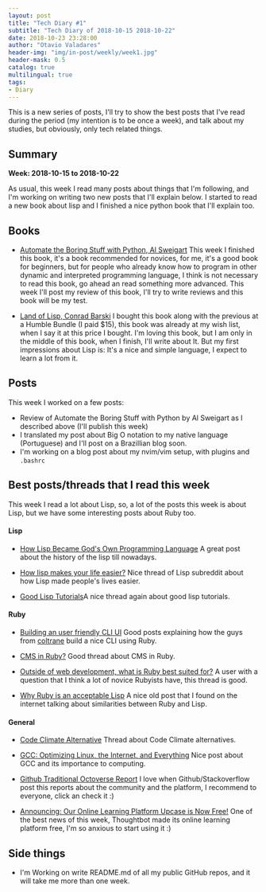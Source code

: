 ```yaml
---
layout: post
title: "Tech Diary #1"
subtitle: "Tech Diary of 2018-10-15 2018-10-22"
date: 2018-10-23 23:28:00
author: "Otavio Valadares"
header-img: "img/in-post/weekly/week1.jpg"
header-mask: 0.5
catalog: true
multilingual: true
tags:
- Diary
---
```


This is a new series of posts, I'll try to show the best posts that I've read during the period (my intention is to be once a week), and talk about my studies, but obviously, only tech related things.

## Summary

**Week: 2018-10-15 to 2018-10-22**

As usual, this week I read many posts about things that I'm following, and I'm working on writing two new posts that I'll explain below. I started to read a new book about lisp and I finished a nice python book that I'll explain too.

## Books

- [Automate the Boring Stuff with Python, Al Sweigart](https://www.amazon.com/Automate-Boring-Stuff-Python-Programming/dp/1593275994/ref=mt_paperback?_encoding=UTF8&me=&qid=)
This week I finished this book, it's a book recommended for novices, for me, it's a good book for beginners, but for people who already know how to program in other dynamic and interpreted programming language, I think is not necessary to read this book, go ahead an read something more advanced. This week I'll post my review of this book, I'll try to write reviews and this book will be my test.

- [Land of Lisp, Conrad Barski](https://www.amazon.com/Land-Lisp-Learn-Program-Game/dp/1593272812)
I bought this book along with the previous at a Humble Bundle (I paid $15), this book was already at my wish list, when I say it at this price I bought. I'm loving this book, but I am only in the middle of this book, when I finish, I'll write about It. But my first impressions about Lisp is: It's a nice and simple language, I expect to learn a lot from it.

## Posts

This week I worked on a few posts:

- Review of  Automate the Boring Stuff with Python by Al Sweigart as I described above (I'll publish this week)
- I translated my post about Big O notation to my native language (Portuguese) and I'll post on a Brazillian blog soon.
- I'm working on a blog post about my nvim/vim setup, with plugins and `.bashrc`

## Best posts/threads that I read this week

This week I read a lot about Lisp, so, a lot of the posts this week is about Lisp, but we have some interesting posts about Ruby too.

#### Lisp

- [How Lisp Became God's Own Programming Language](https://twobithistory.org/2018/10/14/lisp.html)
A great post about the history of the lisp till nowadays.

- [How lisp makes your life easier?](https://www.reddit.com/r/lisp/comments/9qfrxe/how_lisp_made_your_life_easier/)
Nice thread of Lisp subreddit about how Lisp made people's lives easier.

- [Good Lisp Tutorials](https://www.reddit.com/r/lisp/comments/9oa0oz/good_lisp_tutorials/)A nice thread again about good lisp tutorials.

#### Ruby

- [Building an user friendly CLI UI](https://medium.com/@pedrozath/building-an-user-friendly-cli-ui-d8469c52a0d5) Good posts explaining how the guys from [coltrane](https://github.com/pedrozath/coltrane) build a nice CLI using Ruby.

- [CMS in Ruby?](https://www.reddit.com/r/ruby/comments/9nbrgt/cms_in_ruby/) Good thread about CMS in Ruby.

- [Outside of web development, what is Ruby best suited for?](https://www.reddit.com/r/ruby/comments/9oj6uw/outside_of_web_development_what_is_ruby_best/) A user with a question that I think a lot of novice Rubyists have, this thread is good.

- [Why Ruby is an acceptable Lisp](http://www.randomhacks.net/2005/12/03/why-ruby-is-an-acceptable-lisp/) A nice old post that I found on the internet talking about similarities between Ruby and Lisp.

#### General

- [Code Climate Alternative](https://www.reddit.com/r/rails/comments/9p05hg/code_climate_alternative/) Thread about Code Climate alternatives.

- [GCC: Optimizing Linux, the Internet, and Everything](https://www.linux.com/blog/2018/10/gcc-optimizing-linux-internet-and-everything) Nice post about GCC and its importance to computing.

- [Github Traditional Octoverse Report](https://octoverse.github.com/) I love when Github/Stackoverflow post this reports about the community and the platform, I recommend to everyone, click an check it :)

- [Announcing: Our Online Learning Platform Upcase is Now Free!](https://robots.thoughtbot.com/announcing-upcase-is-free) One of the best news of this week, Thoughtbot made its online learning platform free, I'm so anxious to start using it :)

## Side things

- I'm Working on write README.md of all my public GitHub repos, and it will take me more than one week.





